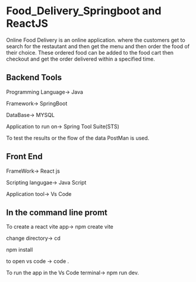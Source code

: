 # Food_Delivery_Springboot and ReactJS

Online Food Delivery is an online application. where the customers get to search for the restautant and then get the menu and then order the food of 
their choice. 
These ordered food can be added to the food cart then checkout and get the order delivered within a specified time.

## Backend Tools 

Programming Language-> Java

Framework-> SpringBoot

DataBase-> MYSQL

Application to run on-> Spring Tool Suite(STS)

To test the results or the flow of the data PostMan is used.

## Front End
FrameWork-> React js

Scripting langugae-> Java Script

Application tool-> Vs Code

## In the command line promt

To create a react vite app-> npm create vite <app-name> 

change directory-> cd   <app-name>

npm install

to open vs code -> code .

To run the app in the Vs Code terminal-> npm run dev.

